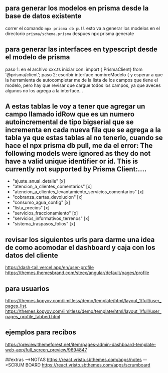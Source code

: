 ## para generar los modelos en prisma desde la base de datos existente

correr el comando `npx prisma db pull` esto va a generar los modelos en el directorio `prisma/schema.prisma`
despues npx prisma generate

## para generar las interfaces en typescript desde el modelo de prisma

paso 1: en el archivo xxx.ts iniciar con: import { PrismaClient} from '@prisma/client';
paso 2: escribir interface nombreModelo { y esperar a que la herramienta de autocompletar me de la lista de los campos que tiene el modelo, pero hay que revisar que cargue todos los campos, ya que aveces algunos no los agrega a la interface...

## A estas tablas le voy a tener que agregar un campo llamado idRow que es un numero autoincremental de tipo bigserial que se incrementa en cada nueva fila que se agrega a la tabla ya que estas tablas al no tenerlo, cuando se hace el npx prisma db pull, me da el error: The following models were ignored as they do not have a valid unique identifier or id. This is currently not supported by Prisma Client:....

- "ajuste_anual_detalle" [x]
- "atencion_a_clientes_comentarios" [x]
- "atencion_a_clientes_levantamiento_servicios_comentarios" [x]
- "cobranza_cartas_devolucion" [x]
- "consumo_agua_config" [x]
- "lista_precios" [x]
- "servicios_fraccionamiento" [x]
- "servicios_informativos_terrenos" [x]
- "sistema_traspasos_folios" [x]

## revisar los siguientes urls para darme una idea de como acomodar el dashboard y caja con los datos del cliente

https://dash-tail.vercel.app/en/user-profile
https://themes.themesbrand.com/steex/angular/default/pages/profile

## para usuarios

https://themes.kopyov.com/limitless/demo/template/html/layout_1/full/user_pages_list.
https://themes.kopyov.com/limitless/demo/template/html/layout_1/full/user_pages_profile_tabbed.html

## ejemplos para recibos

https://preview.themeforest.net/item/pages-admin-dashboard-template-web-app/full_screen_preview/9694847

##extras
-->NOTAS https://react.vristo.sbthemes.com/apps/notes
-->SCRUM BOARD https://react.vristo.sbthemes.com/apps/scrumboard
